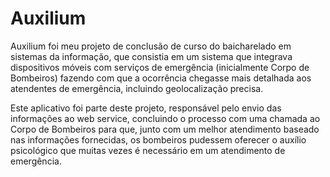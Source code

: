 # Auxilium

Auxilium foi meu projeto de conclusão de curso do baicharelado em sistemas da informação, que consistia em um sistema que integrava dispositivos móveis com 
serviços de emergência (inicialmente Corpo de Bombeiros) fazendo com que a ocorrência chegasse mais detalhada aos atendentes de emergência, incluindo 
geolocalização precisa.

Este aplicativo foi parte deste projeto, responsável pelo envio das informações ao web service, concluindo o processo com uma chamada ao Corpo de Bombeiros 
para que, junto com um melhor atendimento baseado nas informações fornecidas, os bombeiros pudessem oferecer o auxílio psicológico que muitas vezes é necessário em 
um atendimento de emergência.
